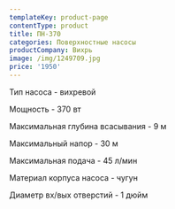 ```yaml
---
templateKey: product-page
contentType: product
title: ПН-370
categories: Поверхностные насосы
productCompany: Вихрь
image: /img/1249709.jpg
price: '1950'
---
```

Тип насоса - вихревой

Мощность - 370 вт

Максимальная глубина всасывания - 9 м

Максимальный напор - 30 м

Максимальная подача - 45 л/мин

Материал корпуса насоса - чугун

Диаметр вх/вых отверстий - 1 дюйм

